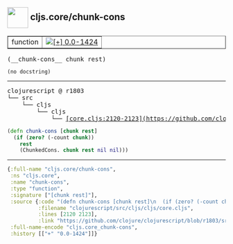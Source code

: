 ## <img width="48px" valign="middle" src="http://i.imgur.com/Hi20huC.png"> cljs.core/chunk-cons

 <table border="1">
<tr>
<td>function</td>
<td><a href="https://github.com/cljsinfo/api-refs/tree/0.0-1424"><img valign="middle" alt="[+] 0.0-1424" src="https://img.shields.io/badge/+-0.0--1424-lightgrey.svg"></a> </td>
</tr>
</table>

 <samp>
(__chunk-cons__ chunk rest)<br>
</samp>

```
(no docstring)
```

---

 <pre>
clojurescript @ r1803
└── src
    └── cljs
        └── cljs
            └── <ins>[core.cljs:2120-2123](https://github.com/clojure/clojurescript/blob/r1803/src/cljs/cljs/core.cljs#L2120-L2123)</ins>
</pre>

```clj
(defn chunk-cons [chunk rest]
  (if (zero? (-count chunk))
    rest
    (ChunkedCons. chunk rest nil nil)))
```


---

```clj
{:full-name "cljs.core/chunk-cons",
 :ns "cljs.core",
 :name "chunk-cons",
 :type "function",
 :signature ["[chunk rest]"],
 :source {:code "(defn chunk-cons [chunk rest]\n  (if (zero? (-count chunk))\n    rest\n    (ChunkedCons. chunk rest nil nil)))",
          :filename "clojurescript/src/cljs/cljs/core.cljs",
          :lines [2120 2123],
          :link "https://github.com/clojure/clojurescript/blob/r1803/src/cljs/cljs/core.cljs#L2120-L2123"},
 :full-name-encode "cljs.core_chunk-cons",
 :history [["+" "0.0-1424"]]}

```
